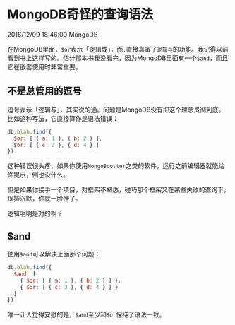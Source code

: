 # MongoDB奇怪的查询语法
2016/12/09 18:46:00
MongoDB


在MongoDB里面，`$or`表示「逻辑或」，而`,`直接具备了`逻辑与`的功能。我记得以前看到书上这样写的。估计那本书我没看完，因为MongoDB里面有一个`$and`，而且它在嵌套使用时非常重要。


## 不是总管用的逗号

逗号表示「逻辑与」，其实说的通。问题是MongoDB没有把这个理念贯彻到底。比如这种写法，它直接算作是语法错误：

```javascript
db.blah.find({
  $or: [ { a: 1 }, { b: 2 } ],
  $or: [ { c: 3 }, { d: 4 } ]
})
```

这种错误很头疼，如果你使用`MongoBooster`之类的软件，运行之前编辑器就能给你提示，倒也没什么。

但是如果你接手一个项目，对框架不熟悉，碰巧那个框架又在某些失败的查询下，保持沉默，你就一脸懵了。

逻辑明明是对的啊？


## $and

使用`$and`可以解决上面那个问题：

```javascript
db.blah.find({
  $and: [
    { $or: [ { a: 1 }, { b: 2 } ] },
    { $or: [ { c: 3 }, { d: 4 } ] }
  ]
})
```

唯一让人觉得安慰的是，`$and`至少和`$or`保持了语法一致。


